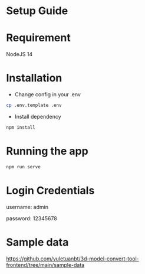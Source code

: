 # Setup Guide

# Requirement

NodeJS 14

# Installation

- Change config in your .env

```bash
cp .env.template .env
```

- Install dependency

```bash
npm install 
```
# ****Running the app****

```bash
npm run serve
```

# Login Credentials
username: admin

password: 12345678
# Sample data
https://github.com/vuletuanbt/3d-model-convert-tool-frontend/tree/main/sample-data
